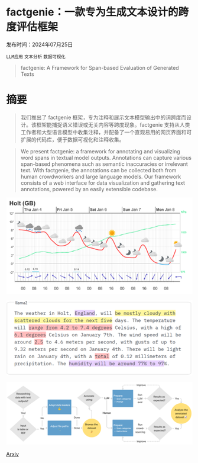 # factgenie：一款专为生成文本设计的跨度评估框架

发布时间：2024年07月25日

`LLM应用` `文本分析` `数据可视化`

> factgenie: A Framework for Span-based Evaluation of Generated Texts

# 摘要

> 我们推出了 factgenie 框架，专为注释和展示文本模型输出中的词跨度而设计。该框架能捕捉语义错误或无关内容等跨度现象。factgenie 支持从人类工作者和大型语言模型中收集注释，并配备了一个直观易用的网页界面和可扩展的代码库，便于数据可视化和注释收集。

> We present factgenie: a framework for annotating and visualizing word spans in textual model outputs. Annotations can capture various span-based phenomena such as semantic inaccuracies or irrelevant text. With factgenie, the annotations can be collected both from human crowdworkers and large language models. Our framework consists of a web interface for data visualization and gathering text annotations, powered by an easily extensible codebase.

![factgenie：一款专为生成文本设计的跨度评估框架](../../../paper_images/2407.17863/x1.png)

![factgenie：一款专为生成文本设计的跨度评估框架](../../../paper_images/2407.17863/factgenie_ann_error.png)

![factgenie：一款专为生成文本设计的跨度评估框架](../../../paper_images/2407.17863/x2.png)

[Arxiv](https://arxiv.org/abs/2407.17863)